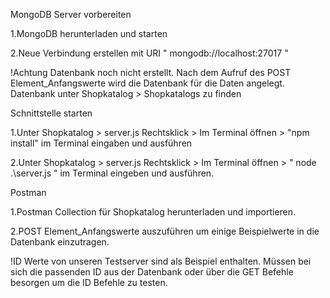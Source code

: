MongoDB Server vorbereiten</p>
1.MongoDB herunterladen und starten </p>
2.Neue Verbindung erstellen mit URI " mongodb://localhost:27017 "</p>
!Achtung Datenbank noch nicht erstellt. Nach dem Aufruf des POST Element_Anfangswerte wird die Datenbank für die Daten angelegt. Datenbank unter Shopkatalog > Shopkatalogs zu finden </p>
</p>
Schnittstelle starten</p>
1.Unter Shopkatalog > server.js Rechtsklick > Im Terminal öffnen > "npm install" im Terminal eingaben und ausführen</p>
2.Unter Shopkatalog > server.js Rechtsklick > Im Terminal öffnen > " node .\server.js " im Terminal eingeben und ausführen.</p>
</p>
Postman</p>
1.Postman Collection für Shopkatalog herunterladen und importieren.</p>
2.POST Element_Anfangswerte auszuführen um einige Beispielwerte in die Datenbank einzutragen.</p>
</p>
!ID Werte von unseren Testserver sind als Beispiel enthalten. Müssen bei sich die passenden ID aus der Datenbank oder über die GET Befehle besorgen um die ID Befehle zu testen.


